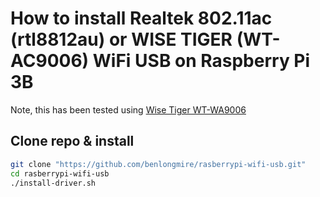 # How to install Realtek 802.11ac (rtl8812au) or WISE TIGER (WT-AC9006) WiFi USB on Raspberry Pi 3B

Note, this has been tested using [Wise Tiger WT-WA9006](http://www.wise-tiger.com/English/Product/256314300.html)

## Clone repo & install

```bash
git clone "https://github.com/benlongmire/rasberrypi-wifi-usb.git"
cd rasberrypi-wifi-usb
./install-driver.sh
```
